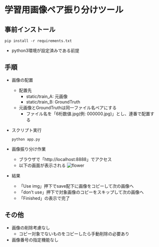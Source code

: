 # 学習用画像ペア振り分けツール

## 事前インストール

```
pip install -r requirements.txt
```
* python3環境が設定済みである前提

## 手順

- 画像の配置
  - 配置先
    - static/train_A: 元画像
    - static/train_B: GroundTruth
  - 元画像とGroundTruthは同一ファイル名ペアにする
    - ファイル名を「6桁数値.jpg(例: 000000.jpg)」とし、連番で配置する

- スクリプト実行
  ```
  python app.py
  ```

- 画像振り分け作業
  - ブラウザで「http://localhost:8888」でアクセス
  - 以下の画面が表示される
    ![flower](https://user-images.githubusercontent.com/14009787/75833590-d7b00400-5dfc-11ea-9475-21493d87e3d2.png)

- 結果
  - 「Use img」押下でsave配下に画像をコピーして次の画像へ
  - 「don't use」押下で対象画像のコピーをスキップして次の画像へ
  - 「Finished」の表示で完了

## その他

- 画像の削除考慮なし
  - コピー対象でないものをコピーしたら手動削除の必要あり
- 画像番号の指定機能なし

